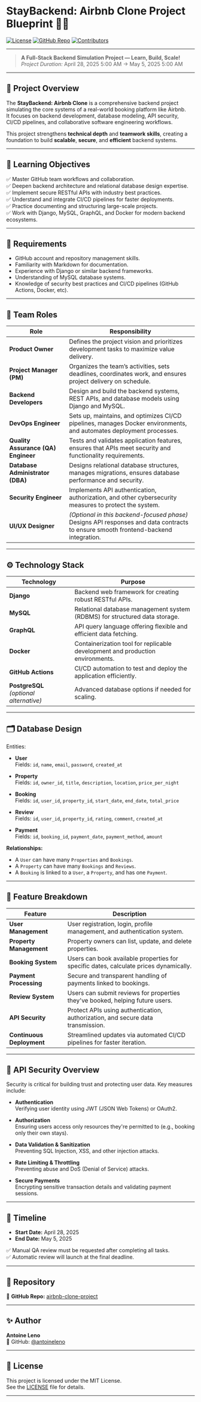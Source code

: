 # StayBackend: Airbnb Clone Project Blueprint 🏡✨
[![License](https://img.shields.io/badge/license-MIT-blue.svg)](LICENSE)
[![GitHub Repo](https://img.shields.io/badge/repo-airbnb--clone--project-blue)](https://github.com/antoineleno/airbnb-clone-project)
[![Contributors](https://img.shields.io/badge/contributors-1-important)](https://github.com/antoineleno)

---
> **A Full-Stack Backend Simulation Project — Learn, Build, Scale!**  
> *Project Duration:* April 28, 2025 5:00 AM → May 5, 2025 5:00 AM

---

## 📜 Project Overview
The **StayBackend: Airbnb Clone** is a comprehensive backend project simulating the core systems of a real-world booking platform like Airbnb.  
It focuses on backend development, database modeling, API security, CI/CD pipelines, and collaborative software engineering workflows.

This project strengthens **technical depth** and **teamwork skills**, creating a foundation to build **scalable**, **secure**, and **efficient** backend systems.

---

## 🎯 Learning Objectives
✅ Master GitHub team workflows and collaboration.  
✅ Deepen backend architecture and relational database design expertise.  
✅ Implement secure RESTful APIs with industry best practices.  
✅ Understand and integrate CI/CD pipelines for faster deployments.  
✅ Practice documenting and structuring large-scale projects.  
✅ Work with Django, MySQL, GraphQL, and Docker for modern backend ecosystems.

---

## 🔑 Requirements
- GitHub account and repository management skills.
- Familiarity with Markdown for documentation.
- Experience with Django or similar backend frameworks.
- Understanding of MySQL database systems.
- Knowledge of security best practices and CI/CD pipelines (GitHub Actions, Docker, etc).

---

## 👥 Team Roles
| Role                     | Responsibility |
|---------------------------|-----------------|
| **Product Owner**         | Defines the project vision and prioritizes development tasks to maximize value delivery. |
| **Project Manager (PM)**  | Organizes the team’s activities, sets deadlines, coordinates work, and ensures project delivery on schedule. |
| **Backend Developers**    | Design and build the backend systems, REST APIs, and database models using Django and MySQL. |
| **DevOps Engineer**       | Sets up, maintains, and optimizes CI/CD pipelines, manages Docker environments, and automates deployment processes. |
| **Quality Assurance (QA) Engineer** | Tests and validates application features, ensures that APIs meet security and functionality requirements. |
| **Database Administrator (DBA)** | Designs relational database structures, manages migrations, ensures database performance and security. |
| **Security Engineer**     | Implements API authentication, authorization, and other cybersecurity measures to protect the system. |
| **UI/UX Designer**         | *(Optional in this backend-focused phase)* Designs API responses and data contracts to ensure smooth frontend-backend integration.

---

## ⚙️ Technology Stack
| Technology        | Purpose |
|-------------------|---------|
| **Django**        | Backend web framework for creating robust RESTful APIs. |
| **MySQL**         | Relational database management system (RDBMS) for structured data storage. |
| **GraphQL**       | API query language offering flexible and efficient data fetching. |
| **Docker**        | Containerization tool for replicable development and production environments. |
| **GitHub Actions**| CI/CD automation to test and deploy the application efficiently. |
| **PostgreSQL** *(optional alternative)* | Advanced database options if needed for scaling. |

---

## 🗂️ Database Design
Entities:

- **User**  
  Fields: `id`, `name`, `email`, `password`, `created_at`

- **Property**  
  Fields: `id`, `owner_id`, `title`, `description`, `location`, `price_per_night`

- **Booking**  
  Fields: `id`, `user_id`, `property_id`, `start_date`, `end_date`, `total_price`

- **Review**  
  Fields: `id`, `user_id`, `property_id`, `rating`, `comment`, `created_at`

- **Payment**  
  Fields: `id`, `booking_id`, `payment_date`, `payment_method`, `amount`

**Relationships:**
- A `User` can have many `Properties` and `Bookings`.
- A `Property` can have many `Bookings` and `Reviews`.
- A `Booking` is linked to a `User`, a `Property`, and has one `Payment`.

---

## 🚀 Feature Breakdown
| Feature            | Description |
|--------------------|-------------|
| **User Management**| User registration, login, profile management, and authentication system. |
| **Property Management** | Property owners can list, update, and delete properties. |
| **Booking System** | Users can book available properties for specific dates, calculate prices dynamically. |
| **Payment Processing** | Secure and transparent handling of payments linked to bookings. |
| **Review System** | Users can submit reviews for properties they've booked, helping future users. |
| **API Security** | Protect APIs using authentication, authorization, and secure data transmission. |
| **Continuous Deployment** | Streamlined updates via automated CI/CD pipelines for faster iteration. |

---

## 🔐 API Security Overview
Security is critical for building trust and protecting user data. Key measures include:

- **Authentication**  
  Verifying user identity using JWT (JSON Web Tokens) or OAuth2.

- **Authorization**  
  Ensuring users access only resources they're permitted to (e.g., booking only their own stays).

- **Data Validation & Sanitization**  
  Preventing SQL Injection, XSS, and other injection attacks.

- **Rate Limiting & Throttling**  
  Preventing abuse and DoS (Denial of Service) attacks.

- **Secure Payments**  
  Encrypting sensitive transaction details and validating payment sessions.

---

## 📅 Timeline
- **Start Date:** April 28, 2025  
- **End Date:** May 5, 2025

✅ Manual QA review must be requested after completing all tasks.  
✅ Automatic review will launch at the final deadline.

---

## 📂 Repository
🔗 **GitHub Repo:** [airbnb-clone-project](https://github.com/antoineleno/airbnb-clone-project)

---

## ✨ Author
**Antoine Leno**  
🚀 GitHub: [@antoineleno](https://github.com/antoineleno)

---

## 📜 License
This project is licensed under the MIT License.  
See the [LICENSE](LICENSE) file for details.

---

